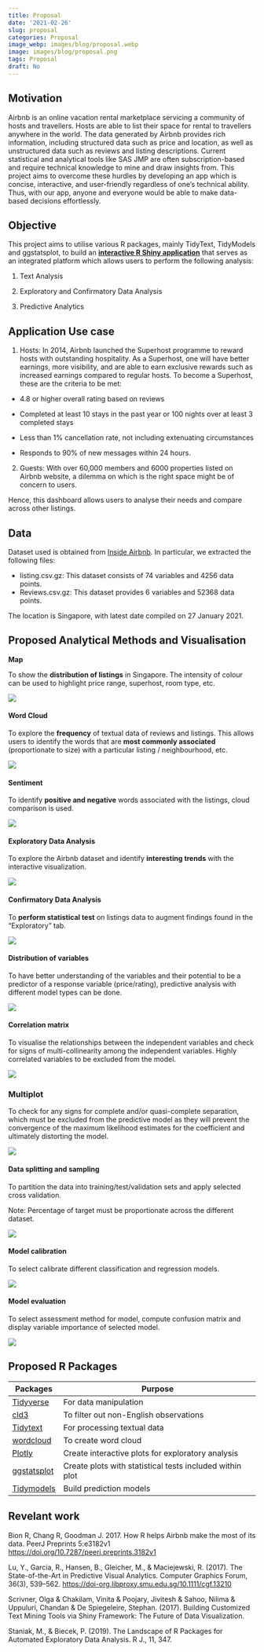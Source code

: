 ```yaml
---
title: Proposal
date: '2021-02-26'
slug: proposal
categories: Proposal
image_webp: images/blog/proposal.webp
image: images/blog/proposal.png
tags: Proposal
draft: No
---
```



## Motivation
Airbnb is an online vacation rental marketplace servicing a community of hosts and travellers. Hosts are able to list their space for rental to travellers anywhere in the world. The data generated by Airbnb provides rich information, including structured data such as price and location, as well as unstructured data such as reviews and listing descriptions. Current statistical and analytical tools like SAS JMP are often subscription-based and require technical knowledge to mine and draw insights from. This project aims to overcome these hurdles by developing an app which is concise, interactive, and user-friendly regardless of one’s technical ability. Thus, with our app, anyone and everyone would be able to make data-based decisions effortlessly.


## Objective
This project aims to utilise various R packages, mainly TidyText, TidyModels and ggstatsplot, to build an [**interactive R Shiny application**](https://shiny.rstudio.com/) that serves as an integrated platform which allows users to perform the following analysis:

1.	Text Analysis 

2.	Exploratory and Confirmatory Data Analysis 

3.	Predictive Analytics 


## Application Use case
1. Hosts: In 2014, Airbnb launched the Superhost programme to reward hosts with outstanding hospitality. As a Superhost, one will have better earnings, more visibility, and are able to earn exclusive rewards such as increased earnings compared to regular hosts. To become a Superhost, these are the criteria to be met: 

-	4.8 or higher overall rating based on reviews 

-	Completed at least 10 stays in the past year or 100 nights over at least 3 completed stays 

-	Less than 1% cancellation rate, not including extenuating circumstances 

-	Responds to 90% of new messages within 24 hours.
 
2.	Guests: With over 60,000 members and 6000 properties listed on Airbnb website, a dilemma on which is the right space might be of concern to users. 

Hence, this dashboard allows users to analyse their needs and compare across other listings.


## Data

Dataset used is obtained from [Inside Airbnb](http://insideairbnb.com/singapore/). In particular, we extracted the following files: 
-	listing.csv.gz: This dataset consists of 74 variables and 4256 data points. 
-	Reviews.csv.gz: This dataset provides 6 variables and 52368 data points. 

The location is Singapore, with latest date compiled on 27 January 2021.


## Proposed Analytical Methods and Visualisation
**Map**

To show the **distribution of listings** in Singapore. The intensity of colour can be used to highlight price range, superhost, room type, etc.	

![](/images/fig1.png) 


#### Word Cloud

To explore the **frequency** of textual data of reviews and listings. This allows users to identify the words that are **most commonly associated** (proportionate to size) with a particular listing / neighbourhood, etc. 

![](/images/fig2.png) 

#### Sentiment
To identify **positive and negative** words associated with the listings, cloud comparison is used.	

![](/images/fig3.png) 


#### Exploratory Data Analysis

To explore the Airbnb dataset and identify **interesting trends** with the interactive visualization. 

![](/images/fig4.png)

#### Confirmatory Data Analysis
To **perform statistical test** on listings data to augment findings found in the “Exploratory” tab. 

![](/images/fig5.png)

#### Distribution of variables
To have better understanding of the variables and their potential to be a predictor of a response variable (price/rating), predictive analysis with different model types can be done.

![](/images/fig6.png)

#### Correlation matrix
To visualise the relationships between the independent variables and check for signs of multi-collinearity among the independent variables. Highly correlated variables to be excluded from the model.

![](/images/fig7.png)
	 
### Multiplot
To check for any signs for complete and/or quasi-complete separation, which must be excluded from the predictive model as they will prevent the convergence of the maximum likelihood estimates for the coefficient and ultimately distorting the model.

![](/images/fig8.png)

#### Data splitting and sampling
To partition the data into training/test/validation sets and apply selected cross validation.

Note: Percentage of target must be proportionate across the different dataset.	 

![](/images/fig9.png)

#### Model calibration
To select calibrate different classification and regression models.

![](/images/fig10.png)

#### Model evaluation
To select assessment method for model, compute confusion matrix and display variable importance of selected model.	 

![](/images/fig11.png)


## Proposed R Packages
|Packages | Purpose | 
| ------- | ------- | 
| [Tidyverse](https://www.tidyverse.org/) | For data manipulation | 
| [cld3](https://github.com/google/cld3) | To filter out non-English observations| 
| [Tidytext](https://www.tidytextmining.com/) | For processing textual data |
| [wordcloud](https://www.rdocumentation.org/packages/wordcloud/versions/2.6/topics/wordcloud) |	To create word cloud | 
| [Plotly](https://plotly.com/) | Create interactive plots for exploratory analysis |
| [ggstatsplot](https://indrajeetpatil.github.io/ggstatsplot/index.html) |	Create plots with statistical tests included within plot |
| [Tidymodels](https://www.tidymodels.org/) | Build prediction models  |

## Revelant work
Bion R, Chang R, Goodman J. 2017. How R helps Airbnb make the most of its data. PeerJ Preprints 5:e3182v1 <https://doi.org/10.7287/peerj.preprints.3182v1> 

Lu, Y., Garcia, R., Hansen, B., Gleicher, M., & Maciejewski, R. (2017). The State-of-the-Art in Predictive Visual Analytics. Computer Graphics Forum, 36(3), 539–562. <https://doi-org.libproxy.smu.edu.sg/10.1111/cgf.13210>

Scrivner, Olga & Chakilam, Vinita & Poojary, Jivitesh & Sahoo, Nilima & Uppuluri, Chandan & De Spiegeleire, Stephan. (2017). Building Customized Text Mining Tools via Shiny Framework: The Future of Data Visualization. 

Staniak, M., & Biecek, P. (2019). The Landscape of R Packages for Automated Exploratory Data Analysis. R J., 11, 347. 